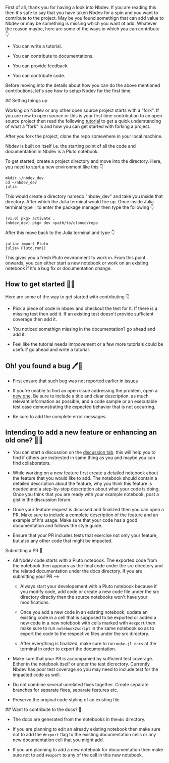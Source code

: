 <div class="markdown"><p>First of all, thank you for having a look into Nbdev. If you are reading this then it&#39;s safe to say that you have taken Nbdev for a spin and you want to contribute to the project. May be you found somethign that can add value to Nbdev or may be something is missing which you want ot add. Whatever the reason maybe, here are some of the ways in which you can contribute 👇 </p>
<ul>
<li><p>You can write a tutorial.</p>
</li>
<li><p>You can contribute to documentations.</p>
</li>
<li><p>You can provide feedback.</p>
</li>
<li><p>You can contribute code.</p>
</li>
</ul>
<p>Before moving into the details about how you can do the above mentioned contributions, let&#39;s see how to setup Nbdev for the first time.</p>
</div>
## Setting things up
<p>Working on Nbdev or any other open source project starts with a &quot;fork&quot;. If you are new to open source or this is your first time contribution to an open source project then read the following <a href="https://docs.github.com/en/get-started/quickstart/fork-a-repo">tutorial</a> to get a quick understanding of what a &quot;fork&quot; is and how you can get started with forking a project.</p>
<p>After you fork the project, clone the repo somewhere in your local machine.</p>
<p>Nbdev is built on itself i.e. the starting point of all the code and documentation in Nbdev is a Pluto notebook.</p>
<p>To get started, create a project directory and move into the directory. Here, you need to start a new environment like this 👇 </p>
<pre><code>mkdir ~/nbdev_dev
cd ~/nbdev_dev
julia</code></pre>
<p>This would create a directory namedb &quot;nbdev_dev&quot; and take you inside that directory. After which the Julia terminal would fire up. Once inside Julia terminal type <code>&#93;</code> to enter the package manager then type the following 👇</p>
<pre><code>&#40;v1.0&#41; pkg&gt; activate .
&#40;nbdev_dev&#41; pkg&gt; dev &lt;path/to/cloned/repo</code></pre>
<p>After this move back to the Julia terminal and type 👇 </p>
<pre><code>julia&gt; import Pluto
julia&gt; Pluto.run&#40;&#41;</code></pre>
<p>This gives you a fresh Pluto environment to work in. From this point onwards, you can either start a new notebook or work on an existing notebook if it&#39;s a bug fix or documentation change.</p>

## How to get started 🏃‍♀️
<p>Here are some of the way to get started with contributing 👇 </p>
<ul>
<li><p>Pick a piece of code in nbdev and checkout the test for it. If there is a missing test then add it. If an existing test doesn&#39;t provide sufficient coverage then add it.</p>
</li>
<li><p>You noticed somethign missing in the documentation? go ahead and add it.</p>
</li>
<li><p>Feel like the tutorial needs imrpovement or a few more tutorials could be useful? go ahead and write a tutorial.</p>
</li>
</ul>

## Oh&#33; you found a bug 🖊🐛
<ul>
<li><p>First ensure that such bug was not reported earlier in <a href="https://github.com/sapal6/nbdev.jl/issues">issues</a> </p>
</li>
<li><p>If you&#39;re unable to find an open issue addressing the problem, open a <a href="https://github.com/sapal6/nbdev.jl/issues/new">new one</a>. Be sure to include a title and clear description, as much relevant information as possible, and a code sample or an executable test case demonstrating the expected behavior that is not occurring. </p>
</li>
<li><p>Be sure to add the complete error messages.</p>
</li>
</ul>

## Intending to add a new feature or enhancing an old one? 👩‍🔧
<ul>
<li><p>You can start a discussion on the <a href="https://github.com/sapal6/nbdev.jl/discussions">discussion tab</a>. this will help you to find if others are instrested in same thing as you and maybe you can find collaborators. </p>
</li>
<li><p>While working on a new feature first create a detailed notebook about the feature that you would like to add. The notebook should contain a detailed description about the feature, why you think this feature is needed and a step-by-step description about what your code is doing. Once you think that you are ready with your example notebook, post a gist in the discussion forum.</p>
</li>
<li><p>Once your feature request is dicussed and finalized then you can open a PR. Make sure to include a complete description of the feature and an example of it&#39;s usage. Make sure that your code has a good documentation and follows the style guide. </p>
</li>
<li><p>Ensure that your PR includes tests that exercise not only your feature, but also any other code that might be impacted.</p>
</li>
</ul>

<div class="markdown"><p>Submitting a PR 🎈 </p>
<ul>
<li><p>All Nbdev code starts with a Pluto notebook. The exported code from the notebook then appears as the final code under the src directory and the related documentation under the docs directory. If you are submitting your PR –&gt;</p>
<ul>
<li><p>Always start your developement with a Pluto notebook because if you modify code, add code or create a new code file under the src directory directly then the source notebooks won&#39;t have your modifications. </p>
</li>
<li><p>Once you add a new code in an existing notebook, update an existing code in a cell that is supposed to be exported or added a new code in a new notebook with cells marked with <code>#export</code> then make sure to run <code>notebook2script</code> in the same notebook so as to export the code to the respective files under the src directory.</p>
</li>
<li><p>After everything is finalized, make sure to run <code>make.jl docs</code> at the terminal in order to export the documentation.</p>
</li>
</ul>
</li>
<li><p>Make sure that your PR is accompanied by sufficient test coverage. Either in the notebook itself or under the test dicrectory. Currently Nbdev has poor test coverage so you may need to include test for the impacted code as well.</p>
</li>
<li><p>Do not combine several unrelated fixes together. Create separate branches for separate fixes, separate features etc.</p>
</li>
<li><p>Preserve the original code styling of an existing file.</p>
</li>
</ul>
</div>
## Want to contribute to the docs? 📓
<ul>
<li><p>The docs are generated from the notebooks in the<code>nbs</code> directory. </p>
</li>
<li><p>If you are planning to edit an already existing notebook then make sure not to add the <code>#export</code> flag to the existing documentation cells or any new documentation cell that you might add. </p>
</li>
<li><p>If you are planning to add a new notebook for documentation then make sure not to add <code>#export</code> to any of the cell in this new notebook.</p>
</li>
</ul>